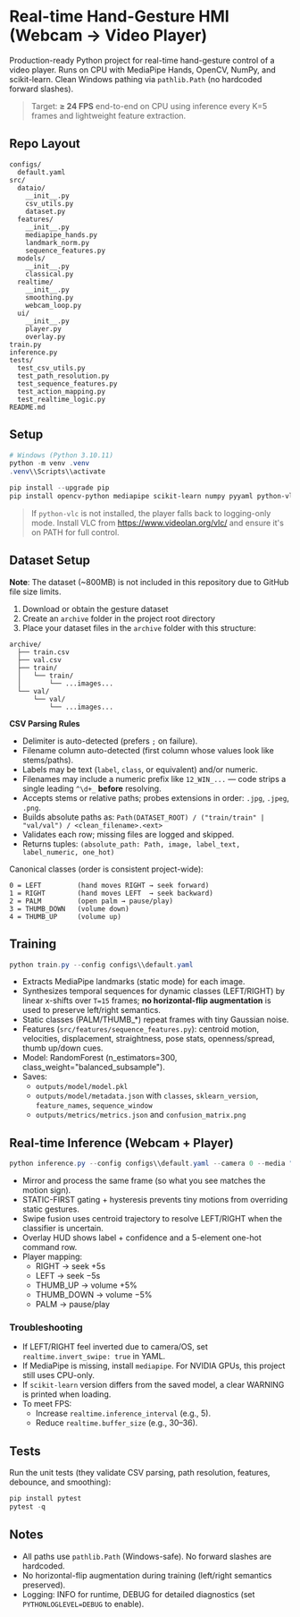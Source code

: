 # Real-time Hand-Gesture HMI (Webcam → Video Player)

Production-ready Python project for real-time hand-gesture control of a video player. Runs on CPU with MediaPipe Hands, OpenCV, NumPy, and scikit-learn. Clean Windows pathing via `pathlib.Path` (no hardcoded forward slashes).

> Target: **≥ 24 FPS** end-to-end on CPU using inference every K=5 frames and lightweight feature extraction.

## Repo Layout

```
configs/
  default.yaml
src/
  dataio/
    __init__.py
    csv_utils.py
    dataset.py
  features/
    __init__.py
    mediapipe_hands.py
    landmark_norm.py
    sequence_features.py
  models/
    __init__.py
    classical.py
  realtime/
    __init__.py
    smoothing.py
    webcam_loop.py
  ui/
    __init__.py
    player.py
    overlay.py
train.py
inference.py
tests/
  test_csv_utils.py
  test_path_resolution.py
  test_sequence_features.py
  test_action_mapping.py
  test_realtime_logic.py
README.md
```

## Setup

```powershell
# Windows (Python 3.10.11)
python -m venv .venv
.venv\\Scripts\\activate

pip install --upgrade pip
pip install opencv-python mediapipe scikit-learn numpy pyyaml python-vlc matplotlib
```

> If `python-vlc` is not installed, the player falls back to logging-only mode. Install VLC from https://www.videolan.org/vlc/ and ensure it's on PATH for full control.

## Dataset Setup

**Note**: The dataset (~800MB) is not included in this repository due to GitHub file size limits.

1. Download or obtain the gesture dataset
2. Create an `archive` folder in the project root directory
3. Place your dataset files in the `archive` folder with this structure:

```
archive/
  ├── train.csv
  ├── val.csv
  ├── train/
  │   └── train/
  │       └── ...images...
  └── val/
      └── val/
          └── ...images...
```

**CSV Parsing Rules**

- Delimiter is auto-detected (prefers `;` on failure).
- Filename column auto-detected (first column whose values look like stems/paths).
- Labels may be text (`label`, `class`, or equivalent) and/or numeric.
- Filenames may include a numeric prefix like `12_WIN_...` — code strips a single leading `^\d+_` **before** resolving.
- Accepts stems or relative paths; probes extensions in order: `.jpg`, `.jpeg`, `.png`.
- Builds absolute paths as: `Path(DATASET_ROOT) / ("train/train" | "val/val") / <clean_filename>.<ext>`
- Validates each row; missing files are logged and skipped.
- Returns tuples: `(absolute_path: Path, image, label_text, label_numeric, one_hot)`

Canonical classes (order is consistent project-wide):

```
0 = LEFT         (hand moves RIGHT → seek forward)
1 = RIGHT        (hand moves LEFT  → seek backward)
2 = PALM         (open palm → pause/play)
3 = THUMB_DOWN   (volume down)
4 = THUMB_UP     (volume up)
```

## Training

```powershell
python train.py --config configs\\default.yaml
```

- Extracts MediaPipe landmarks (static mode) for each image.
- Synthesizes temporal sequences for dynamic classes (LEFT/RIGHT) by linear x-shifts over `T=15` frames; **no horizontal-flip augmentation** is used to preserve left/right semantics.
- Static classes (PALM/THUMB_*) repeat frames with tiny Gaussian noise.
- Features (`src/features/sequence_features.py`): centroid motion, velocities, displacement, straightness, pose stats, openness/spread, thumb up/down cues.
- Model: RandomForest (n_estimators=300, class_weight="balanced_subsample").
- Saves:
  - `outputs/model/model.pkl`
  - `outputs/model/metadata.json` with `classes`, `sklearn_version`, `feature_names`, `sequence_window`
  - `outputs/metrics/metrics.json` and `confusion_matrix.png`

## Real-time Inference (Webcam + Player)

```powershell
python inference.py --config configs\\default.yaml --camera 0 --media "C:\\path\\to\\video.mp4"
```

- Mirror and process the same frame (so what you see matches the motion sign).
- STATIC-FIRST gating + hysteresis prevents tiny motions from overriding static gestures.
- Swipe fusion uses centroid trajectory to resolve LEFT/RIGHT when the classifier is uncertain.
- Overlay HUD shows label + confidence and a 5-element one-hot command row.
- Player mapping:
  - RIGHT  → seek +5s
  - LEFT   → seek −5s
  - THUMB_UP   → volume +5%
  - THUMB_DOWN → volume −5%
  - PALM   → pause/play

### Troubleshooting

- If LEFT/RIGHT feel inverted due to camera/OS, set `realtime.invert_swipe: true` in YAML.
- If MediaPipe is missing, install `mediapipe`. For NVIDIA GPUs, this project still uses CPU-only.
- If `scikit-learn` version differs from the saved model, a clear WARNING is printed when loading.
- To meet FPS:
  - Increase `realtime.inference_interval` (e.g., 5).
  - Reduce `realtime.buffer_size` (e.g., 30–36).

## Tests

Run the unit tests (they validate CSV parsing, path resolution, features, debounce, and smoothing):

```powershell
pip install pytest
pytest -q
```

## Notes

- All paths use `pathlib.Path` (Windows-safe). No forward slashes are hardcoded.
- No horizontal-flip augmentation during training (left/right semantics preserved).
- Logging: INFO for runtime, DEBUG for detailed diagnostics (set `PYTHONLOGLEVEL=DEBUG` to enable).
